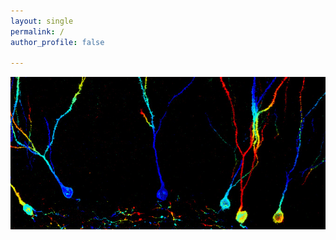 ```yaml
---
layout: single
permalink: / 
author_profile: false

---
```


<p align="center">
  <a href="https://benslack19.github.io/_pages/about-the-cover/">
  <img src="/assets/BL,CMZ_DGcolorCodedRep_B_forBlog.jpg" alt="BL,CMZ"/>
  </a>
</p>

